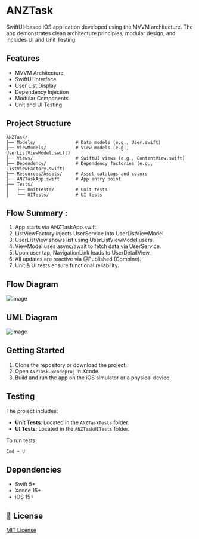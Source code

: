 # ANZTask
 SwiftUI-based iOS application developed using the MVVM architecture. The app demonstrates clean architecture principles, modular design, and includes UI and Unit Testing.

## Features

- MVVM Architecture
- SwiftUI Interface
- User List Display
- Dependency Injection
- Modular Components
- Unit and UI Testing

## Project Structure

```
ANZTask/
├── Models/               # Data models (e.g., User.swift)
├── ViewModels/           # View models (e.g., UserListViewModel.swift)
├── Views/                # SwiftUI views (e.g., ContentView.swift)
├── Dependency/           # Dependency factories (e.g., ListViewFactory.swift)
├── Resources/Assets/     # Asset catalogs and colors
├── ANZTaskApp.swift      # App entry point
├── Tests/
│   ├── UnitTests/        # Unit tests
│   └── UITests/          # UI tests
```

## Flow Summary :
1. App starts via ANZTaskApp.swift.
2. ListViewFactory injects UserService into UserListViewModel.
3. UserListView shows list using UserListViewModel.users.
4. ViewModel uses async/await to fetch data via UserService.
5. Upon user tap, NavigationLink leads to UserDetailView.
6. All updates are reactive via @Published (Combine).
7. Unit & UI tests ensure functional reliability.

## Flow Diagram

![image](https://github.com/user-attachments/assets/ebf8e6da-c3f1-4253-8dbc-eda0959ab5e2)

## UML Diagram

![image](https://github.com/user-attachments/assets/c13cd514-c900-49ec-b6aa-4cceb5d50fd6)


## Getting Started

1. Clone the repository or download the project.
2. Open `ANZTask.xcodeproj` in Xcode.
3. Build and run the app on the iOS simulator or a physical device.

## Testing

The project includes:

- **Unit Tests**: Located in the `ANZTaskTests` folder.
- **UI Tests**: Located in the `ANZTaskUITests` folder.

To run tests:
```bash
Cmd + U
```

## Dependencies

- Swift 5+
- Xcode 15+
- iOS 15+

 
## 📄 License

[MIT License](LICENSE)
